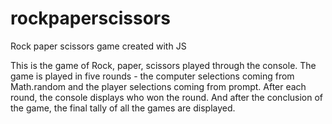# rockpaperscissors
Rock paper scissors game created with JS

This is the game of Rock, paper, scissors played through the console. The game is played in five rounds - the computer selections coming from Math.random and the player selections coming from prompt. After each round, the console displays who won the round. And after the conclusion of the game, the final tally of all the games are displayed. 

